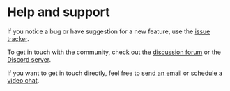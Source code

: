 # Help and support

If you notice a bug or have suggestion for a new feature,
use the [issue tracker](https://github.com/calkit/calkit/issues).

To get in touch with the community,
check out the
[discussion forum](https://github.com/orgs/calkit/discussions)
or the
[Discord server](https://discord.gg/QHEDz7G6).

If you want to get in touch directly,
feel free to
[send an email](mailto:help@calkit.io) or
[schedule a video chat](https://calendar.app.google/fGDwYrqJm3diKegr8).
